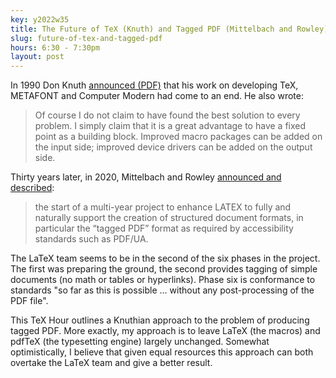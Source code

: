 ```yaml
---
key: y2022w35
title: The Future of TeX (Knuth) and Tagged PDF (Mittelbach and Rowley)
slug: future-of-tex-and-tagged-pdf
hours: 6:30 - 7:30pm
layout: post
---
```


In 1990 Don Knuth [announced
(PDF)](https://tug.org/TUGboat/tb11-4/tb30knut.pdf) that his work on
developing TeX, METAFONT and Computer Modern had come to an end. He
also wrote:

> Of course I do not claim to have found the best solution to every
problem. I simply claim that it is a great advantage to have a fixed
point as a building block. Improved macro packages can be added on the
input side; improved device drivers can be added on the output side.

Thirty years later, in 2020, Mittelbach and Rowley [announced and
described](https://www.latex-project.org/publications/2020-FMi-TUB-tb129mitt-tagpdf.pdf):


> the start of a multi-year project to enhance LATEX to fully and
naturally support the creation of structured document formats, in
particular the “tagged PDF” format as required by accessibility
standards such as PDF/UA.


The LaTeX team seems to be in the second of the six phases in the
project. The first was preparing the ground, the second provides
tagging of simple documents (no math or tables or hyperlinks). Phase
six is conformance to standards "so far as this is possible
... without any post-processing of the PDF file".

This TeX Hour outlines a Knuthian approach to the problem of producing
tagged PDF. More exactly, my approach is to leave LaTeX (the macros)
and pdfTeX (the typesetting engine) largely unchanged. Somewhat
optimistically, I believe that given equal resources this approach can
both overtake the LaTeX team and give a better result.
